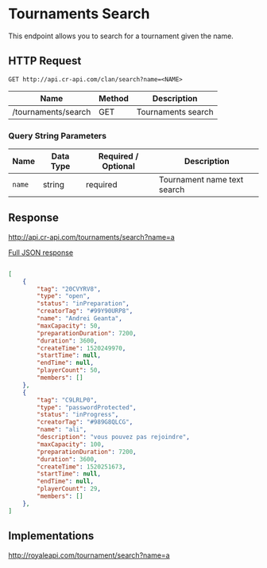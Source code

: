 # Tournaments Search

This endpoint allows you to search for a tournament given the name.

## HTTP Request

`GET http://api.cr-api.com/clan/search?name=<NAME>`

Name | Method | Description
--- | --- | ---
/tournaments/search | GET | Tournaments search

### Query String Parameters

Name | Data Type | Required / Optional | Description
--- | --- | --- | ---
`name` | string | required | Tournament name text search
<!--
`max` | number | optional | A single digit to indicate the maximum amount of results the API should return
--->

## Response

http://api.cr-api.com/tournaments/search?name=a

<a href="/json/tournaments_search_a.json">Full JSON response</a>

```json

[
    {
        "tag": "20CVYRV8",
        "type": "open",
        "status": "inPreparation",
        "creatorTag": "#99Y90URP8",
        "name": "Andrei Geanta",
        "maxCapacity": 50,
        "preparationDuration": 7200,
        "duration": 3600,
        "createTime": 1520249970,
        "startTime": null,
        "endTime": null,
        "playerCount": 50,
        "members": []
    },
    {
        "tag": "C9LRLP0",
        "type": "passwordProtected",
        "status": "inProgress",
        "creatorTag": "#989G8QLCG",
        "name": "ali",
        "description": "vous pouvez pas rejoindre",
        "maxCapacity": 100,
        "preparationDuration": 7200,
        "duration": 3600,
        "createTime": 1520251673,
        "startTime": null,
        "endTime": null,
        "playerCount": 29,
        "members": []
    },
]
```

## Implementations

http://royaleapi.com/tournament/search?name=a
